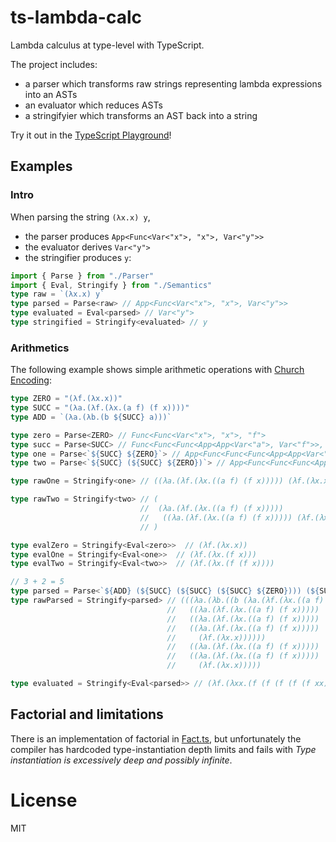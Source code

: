 # ts-lambda-calc
Lambda calculus at type-level with TypeScript.

The project includes:
- a parser which transforms raw strings representing lambda expressions into an ASTs
- an evaluator which reduces ASTs
- a stringifyier which transforms an AST back into a string

Try it out in the [TypeScript Playground](https://www.typescriptlang.org/play?#code/KYDwDg9gTgLgBDAnmYcBqBDKAeAGnUGYAOwBMBnOcmKAS2IHMA+OAXjgG8FlgAuOAEQA3LAIA0cEVH74AvgChQkWNxRwAYgFdiAY2wBZCfkIkKVGvWZtOqvoIBm2neLgAjCKUT9DkrDLgKStDwSGoAgmBgBhIAcizsXKF2AhiRLo663hJYDPwxAYrgwbZwAKIAjpoYADbYYRIAQvFwYQQgRGSUDXAA-HDdJp0tvQhQmqj89jXkE1PVM-KFyiE8cAAKWDMNHoiYOADKzfJwcPttHWYCAnDHJyMA2lcSVwC6tyf8Z4NmAAYAJBx6PZgFA4DpZACgSC4AAlYDUWQ-d53Po6c6mSgCAAU1wAPoICfiBABKPGCQDdwGSrsi7g8nqc3rTafwNlAtjs9tg4dQWN9KPcoaCdOQJILYcAALYYegvG5Mpl9MGUPnmOiMOXyhVwe7-DjggHCxESOFSmU0zX8YjAIQg83MuBWm1Qc2W622xZJdabYAAGVo1Gwh2sty+7QxcB+xMhxGBoIA+ojkX17vcXhJ9oy4J90UNqbTk6n05nsyqfnBo7HxQikfmvWzff6YFz4TAmLcS2Ghj8sRXodyYIna6z2Z5mzyc2YBTHodtPKLp6CTdLiJna0v6BPKJHe4uWwAmQeavrDhsB-t73mdyf3AB0d7FfuoabgYvXxD3q6P2vus8QEjvN6PjAz5vh+dpZg6brOvKrpOsisG2h8dYjrsWCBpeFz8mKuDzpWb6fn0xhXpQ1BqgwGpDt6QHNqaxAYeGKYAQ+jbPq+krLmBmoPPcnK4Ew-53kBIHsfQnFMgh0F3BJ7aQU6NzyJ66gQNUpAwhEYDkAY5BHLS+jKsR2pivosp9PoJwyXpm7akxC5wAAksQtAwLh0LGSM6nYEpKlqZEmkOU5-FwPoLDSQpqwnupmlBuwtwntRQYqlOlZ6S5u60QR2peapkVaYF+HwbJiF3EsxSeiev7oWwIZWT85I7nAuCyDe9VvoiFEjOVOw0cu9FDElM47Kl4q0R+7UnMmWi6Ngv5GHlInvrKLqFZJLLejlhyLEEKhld6lUxScnWjglBn9aCPhsU+7V9P2VlXGNIxmUtjrQgVz3OvIAD0H1ENQ5DyDoEDENQCAAIyfBYjC0PYiDYCe2ACPYcCI-YAgsCw1jYliyPEkjpL-YDwMwHu4NkVDMNwwjcBY7jqPNNiiPU-YxJ4wDQMhAAzCTlhk7Du0COS9g3li5IgELDMgHAIDMzjwui9TWIS1LzO0xjwuC1isti1TivS1TItawrkvS8r+NswgAAsXOQ9DvP1vDatC-r8s68zety+LRu6wAXir7CYwLQua87nsy07HtK97eMldtqzqGgBg6UFVmcthLCERq3hWZNehGXuQ18SMpQgDo1SaKQwCefH+gXrNGdJyqHm50NcQjHHBgXnA+Jt3EMlvZtRQx2oADiJAghgRAAKrEJoMykHgVmkZYEgAJrNERmFwMvIwj1aUDj8AU8z8Ac8-CAAKNT8K8hQ1-fLCU+yaK4AY+DEV9VScZkqintkF+nKpb30fI3gLJWUbrZfQIMhrVzTi0SIgZH7P0gXAV+m9AoPyfk2ausQr5tiQp-Ay2dsBGSQanXoyJ17hgAUFAqFChjdxgeaHeY9J7T1nvDEALg24QJYF3eOcRepmDFAALRGOBERKpF7qh6OBE4hD0EBnkZgpBnIhGBT4tg1BEhVEQT7lxJCujxIaCcPAjBBgkEoNXrNXuUEADct9SqrDhKQTQOgK7BXfvXAy39Ky-2oXgrOxjiH5xYOaPohCnEuLcSDNRuCIL4I3mA5KJDbItyTOKZxrizECMoGxUgoT0kBKmmKdQQ1V7gWusfSJJiAwlOQTgpaHknGxFiXg6xcF7GD1QKUEQtR3HsAiZk9xKpXyF0qDUaIsJsmjHGCMGEEFunjJhNfPu0cVhqH2BDBgPM+m3HieGbx0JfG4BASqQhTcXw-xCbWbsdUOCNWahwDZpMbbQNkMSGscTQFwKCRcysPdrk9keZs7Z0TZDliBc8mGcQ3kfNCp6PeAB3EG1gbmiylnARASJPRgG9KQZF7A4aIuiTcT01oahVCIHi6wCzag4vrHitsnpJFbPsLQY++LTjAptmS0u+8GUelWEI0oMIADyqsA6ayVgIMK6yJ4AGE5XiowI7dWTsMC4ypojCOeNPRhAACJ6pRcLZVwtXBC1cOC-Y8q5VgowNLJEMrUBexBBAawcMhWisZascgLi0QEt2lahVXq1CA1QP6u2upA02vBR6kViJg2oBgAi114aZjYEjdasFgKo1goBLGmFbZHVwERSKq01gnncxtqGlgX0qbGpVY7OWWJ1VM01SHV2DtJXSwFWoRFAAVZN5auUwyTRAGtH0qb3T0dO2kta9YmolU7ZtGrqbapxjImdei511vJAu1VTaW0yy1cbUO+6bwRw3ZuzUtbiSXqvUyItPKhEuqHZC7ANLsDOqgGO9GtbO36yVo+nppaw2crfR+6tv6J3-vdiHIDNQB0prA5WmGH7R1MCg3rM98tj3ds+hO9mcAADUcA9zWAAKxFrpbPN1u1dT6r1VmgEOaqbMczaxx57G83CrjbrbN7H+MKtzRwfNzMfgJuLRgBFJ5SCvpQ9gajx9x11vraawOFrVOLoPSu3Dxs4B2tdne+9W7oOaew8u1tq6T1TuM1ev9ZnG2B0PW2tdRnbPyns7uhtQcLNHvbaexza713uZC55vdjmNbOas3ptzIW7hhe80uqLumO1afPSe+DvLKVyetqhnpCncUYbgH+rTsGcNttXUF4kQA)!

## Examples
### Intro
When parsing the string `(λx.x) y`, 
- the parser produces `App<Func<Var<"x">, "x">, Var<"y">>`
- the evaluator derives `Var<"y">`
- the stringifier produces `y`:
```ts
import { Parse } from "./Parser"
import { Eval, Stringify } from "./Semantics"
type raw = `(λx.x) y`
type parsed = Parse<raw> // App<Func<Var<"x">, "x">, Var<"y">>
type evaluated = Eval<parsed> // Var<"y">
type stringified = Stringify<evaluated> // y
```
### Arithmetics
The following example shows simple arithmetic operations with [Church Encoding](https://en.wikipedia.org/wiki/Church_encoding):

```ts
type ZERO = "(λf.(λx.x))"
type SUCC = "(λa.(λf.(λx.(a f) (f x))))"
type ADD = `(λa.(λb.(b ${SUCC} a)))`

type zero = Parse<ZERO> // Func<Func<Var<"x">, "x">, "f">
type succ = Parse<SUCC> // Func<Func<Func<App<App<Var<"a">, Var<"f">>, App<Var<"f">, Var<"x">>>, "x">, "f">, "a">
type one = Parse<`${SUCC} ${ZERO}`> // App<Func<Func<Func<App<App<Var<"a">, Var<"f">>, App<Var<"f">, Var<"x">>>, "x">, "f">, "a">, Func<Func<Var<"x">, "x">, "f">> 
type two = Parse<`${SUCC} (${SUCC} ${ZERO})`> // App<Func<Func<Func<App<App<Var<"a">, Var<"f">>, App<Var<"f">, Var<"x">>>, "x">, "f">, "a">, App<Func<Func<Func<App<App<Var<"a">, Var<"f">>, App<Var<"f">, Var<"x">>>, "x">, "f">, "a">, Func<Func<Var<"x">, "x">, "f">>>

type rawOne = Stringify<one> // ((λa.(λf.(λx.((a f) (f x))))) (λf.(λx.x)))

type rawTwo = Stringify<two> // ( 
                             //  (λa.(λf.(λx.((a f) (f x))))) 
                             //   ((λa.(λf.(λx.((a f) (f x))))) (λf.(λx.x)))
                             // )

type evalZero = Stringify<Eval<zero>>  // (λf.(λx.x))
type evalOne = Stringify<Eval<one>>  // (λf.(λx.(f x)))
type evalTwo = Stringify<Eval<two>>  // (λf.(λx.(f (f x))))

// 3 + 2 = 5
type parsed = Parse<`${ADD} (${SUCC} (${SUCC} (${SUCC} ${ZERO}))) (${SUCC} (${SUCC} ${ZERO}))`>
type rawParsed = Stringify<parsed> // (((λa.(λb.((b (λa.(λf.(λx.((a f) (f x)))))) a))) 
                                   //   ((λa.(λf.(λx.((a f) (f x))))) 
                                   //   ((λa.(λf.(λx.((a f) (f x)))))
                                   //   ((λa.(λf.(λx.((a f) (f x))))) 
                                   //     (λf.(λx.x)))))) 
                                   //   ((λa.(λf.(λx.((a f) (f x))))) 
                                   //   ((λa.(λf.(λx.((a f) (f x))))) 
                                   //     (λf.(λx.x)))))

type evaluated = Stringify<Eval<parsed>> // (λf.(λxx.(f (f (f (f (f xx)))))))
```

## Factorial and limitations
There is an implementation of factorial in [Fact.ts](./Fact.ts), but unfortunately the compiler has hardcoded type-instantiation depth limits and fails with *Type instantiation is excessively deep and possibly infinite*.

# License

MIT
